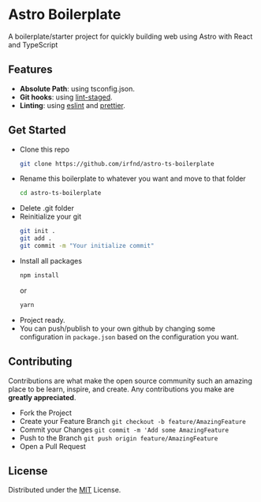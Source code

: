 # Astro Boilerplate

A boilerplate/starter project for quickly building web using Astro with React and TypeScript

## Features

- **Absolute Path**: using tsconfig.json.
- **Git hooks**: using [lint-staged](https://github.com/okonet/lint-staged).
- **Linting**: using [eslint](https://eslint.org/) and [prettier](https://prettier.io/).

## Get Started

- Clone this repo
  ```bash
  git clone https://github.com/irfnd/astro-ts-boilerplate
  ```
- Rename this boilerplate to whatever you want and move to that folder
  ```bash
  cd astro-ts-boilerplate
  ```
- Delete .git folder
- Reinitialize your git
  ```bash
  git init .
  git add .
  git commit -m "Your initialize commit"
  ```
- Install all packages
  ```bash
  npm install
  ```
  or
  ```bash
  yarn
  ```
- Project ready.
- You can push/publish to your own github by changing some configuration in `package.json` based on the configuration you want.

## Contributing

Contributions are what make the open source community such an amazing place to be learn, inspire, and create. Any contributions you make are **greatly appreciated**.

- Fork the Project
- Create your Feature Branch `git checkout -b feature/AmazingFeature`
- Commit your Changes `git commit -m 'Add some AmazingFeature`
- Push to the Branch `git push origin feature/AmazingFeature`
- Open a Pull Request

## License

Distributed under the [MIT](https://github.com/irfnd/astro-ts-boilerplate/blob/master/LICENSE) License.

